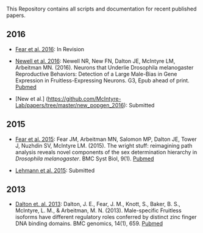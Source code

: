 This Repository contains all scripts and documentation for recent published papers.
## 2016
* [Fear et al. 2016](https://github.com/McIntyre-Lab/papers/tree/master/fear_ase_2016): In Revision

* [Newell et al. 2016](https://github.com/McIntyre-Lab/papers/tree/master/newell_2016): Newell NR, New FN, Dalton JE, McIntyre LM, Arbeitman MN. (2016). Neurons that Underlie Drosophila melanogaster Reproductive Behaviors: Detection of a Large Male-Bias in Gene Expression in Fruitless-Expressing Neurons. G3, Epub ahead of print. [Pubmed](http://www.ncbi.nlm.nih.gov/pubmed/27247289)

* [New et al.] (https://github.com/McIntyre-Lab/papers/tree/master/new_popgen_2016): Submitted 

## 2015
* [Fear et al. 2015](https://github.com/McIntyre-Lab/papers/tree/master/fear_sem_sd_2015):
Fear JM, Arbeitman MN, Salomon MP, Dalton JE, Tower J, Nuzhdin SV, McIntyre LM. (2015).
The wright stuff: reimagining path analysis reveals novel components of the sex
determination hierarchy in *Drosophila melanogaster*. BMC Syst Biol, 9(1).
[Pubmed](http://www.ncbi.nlm.nih.gov/pubmed/26335107)

* [Lehmann et al. 2015](https://github.com/McIntyre-Lab/papers/tree/master/lehmann_2015): Submitted

## 2013
* [Dalton et. al. 2013](https://github.com/McIntyre-Lab/papers/tree/master/dalton_2013):
Dalton, J. E., Fear, J. M., Knott, S., Baker, B. S., McIntyre, L. M.,
& Arbeitman, M. N. (2013). Male-specific Fruitless isoforms have different
regulatory roles conferred by distinct zinc finger DNA binding domains. BMC
genomics, 14(1), 659. [Pubmed](http://www.ncbi.nlm.nih.gov/pubmed/24074028)


